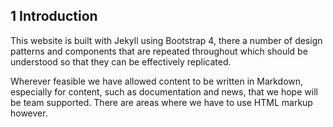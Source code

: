## __1__ Introduction

This website is built with Jekyll using Bootstrap 4, there a number of design patterns and components that are repeated throughout which should be understood so that they can be effectively replicated.

Wherever feasible we have allowed content to be written in Markdown, especially for content, such as documentation and news, that we hope will be team supported. There are areas where we have to use HTML markup however.